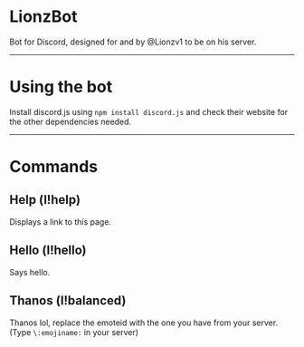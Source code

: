 # LionzBot
Bot for Discord, designed for and by @Lionzv1 to be on his server.

--------

# Using the bot
Install discord.js using ``npm install discord.js`` and check their website for the other dependencies needed.

--------

# Commands

## Help (l!help)
Displays a link to this page.

## Hello (l!hello)
Says hello.

## Thanos (l!balanced)
Thanos lol, replace the emoteid with the one you have from your server. (Type ``\:emojiname:`` in your server)
